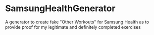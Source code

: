 # SamsungHealthGenerator
A generator to create fake "Other Workouts" for Samsung Health as to provide proof for my legitimate and definitely completed exercises
